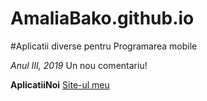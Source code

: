# AmaliaBako.github.io

#Aplicatii diverse pentru Programarea mobile

*Anul III, 2019*
Un nou comentariu!

**AplicatiiNoi**
[Site-ul meu](https://AmaliaBako.github.io)
